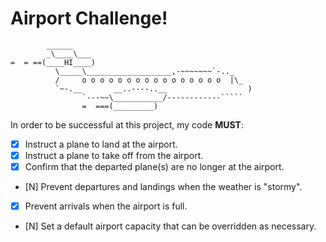 Airport Challenge!
=================

```
        ______
        _\____\___
=  = ==(____HI____)
          \_____\___________________,-~~~~~~~`-.._
          /     o o o o o o o o o o o o o o o o  |\_
          `~-.__       __..----..__                  )
                `---~~\___________/------------`````
                =  ===(_________)

```

In order to be successful at this project, my code **MUST**:
- [x] Instruct a plane to land at the airport.
- [x] Instruct a plane to take off from the airport.
- [x] Confirm that the departed plane(s) are no longer at the airport.
- [N]  Prevent departures and landings when the weather is "stormy".
- [x]  Prevent arrivals when the airport is full.
- [N]  Set a default airport capacity that can be overridden as necessary.
